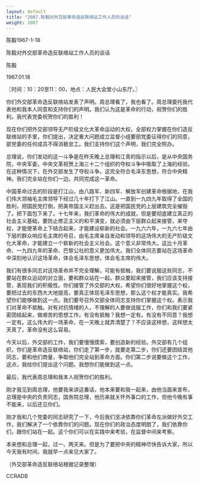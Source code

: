 ```yaml
---
layout: default
title: "2087.陈毅对外交部革命造反联络站工作人员的谈话"
weight: 2087
---
```


陈毅1967-1-18

陈毅对外交部革命造反联络站工作人员的谈话

陈毅

1967.01.18

〖时间：10：20至11：00，地点：人民大会堂小山东厅。〗

你们外交部革命造反联络站发表了声明。周总理看了，我也看了。周总理委托我代表他和我本人同意和支持你们的声明。我们认为这是革命的行动，祝贺你们的胜利。我代表党委祝贺你们的胜利！

现在你们把外交部领导无产阶级文化大革命运动的大权，全部权力掌握在你们造反联络站的手里，你们提出，决定重大问题成立监督小组要部党委征得你们的同意，部党委的任何成员不得消极怠工。我们支持你们这个声明，我们完全照办。

总理说，你们发动的这一斗争是在昨天晚上总理和江青的指示以后，是从中央国务院，中央军委，中央文革祝贺上海三十二个组织的夺权斗争中吸取了上海的经验，在这种情况下，在外交部发生了夺权斗争。这完全符合毛泽东思想，符合中央精神。我们完全站在你们一边。共同完成这一革命。

中国革命过去的阶段是打江山，由八路军、新四军、解放军创建革命根据地，在我们伟大领袖毛主席领导下经过几十年打下了江山。一直到一九四九年取得了全国的胜利，把国民党打倒，把美帝国主义赶出去。这是把国民党的上层建筑完全摧毁了。把下面包下来了。十七年来，我们革命的伟大的成就，但是要彻底建立真正的社会主义基础，要防止修正主义的和平演变，就必须由下层群众起来接管，来夺权，才能使革命上下结合起来，才能建设崭新的社会。一九六六年，一九六七年由下层的群众响应毛主席的号召，由毛主席亲自发动和领导的这场伟大的无产阶级文化大革命，才能建立一个崭新的社会主义社会。这个意义非常伟大。这比十月革命、一九四九年的革命、巴黎公社的意义更加伟大。我们全体同志要站在这场革命中深刻地认识这场革命，体会毛泽东思想，体会毛主席的伟大。

我们有很多同志对这场革命并不完全理解，可能有抵触，我们要说服这些同志，不要站在群众运动的对立面，要和群众站在一起。群众要起来接管，我们应该支持接管，表现我们的积极性。你们接管了外交部的大权，希望你们很好地掌握这个权，要把过去的东西大大地提高，要真正体现毛泽东思想，那么这个权才能真实。我希望你们能够做到这一点。我们要号召外交部全体同志支持你们掌握这个权。表示我们对革命不抵触。对有对抗情绪的人，不理解的人要做说服工作，你们和我们要紧密团结起来，做艰苦的思想工作。有没有抵触？我想一定有。有没有不同意？我想一定有。这么伟大的一场革命，在一天晚上就弄清楚了？不应该这样想，这样想太天真了，革命没有这么容易。

今天以后，外交部的工作，我们要慢慢摸索，要创造新的经验。外交部有几个组织，你们是革命造反联络站，你们走了第一步，就要走第二步，你们还要团结其他同志，要和他们商量，争取他们完全站到革命方面。你们第二步说要做这个工作，这点，我给你们提出这个问题。我想你们能做到这一点。

最后，我代表周总理和我本人祝贺你们的胜利。

刚才我见到周总理，他要我来讲这番话，他本来要和我一起来，由他当面来宣布，总理是中央的负责同志，国务院总理，他历来就关怀外事口的工作，但他今晚有事不能来，以后还见你们。

刚才我和几个党委的同志研究了一下，今后我们坚决依靠你们革命左派做好外交工作，我们解决了一个依靠你们的问题。现在你们的政治态度明朗了，我们依靠你们，跟你们站在一起。这个你们可以在实践中来考验，在监督中间来考察。

本来想和总理一起，过一、两天来。但是为了要把中央的精神尽快告诉大家，所以今天我有时间，我就早一点来见大家了。

（外交部革命造反联络站根据记录整理）

CCRADB

